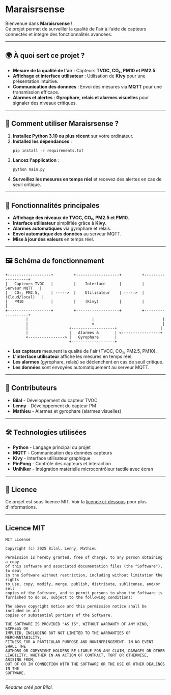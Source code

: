 # Maraisrsense

Bienvenue dans **Maraisrsense** !  
Ce projet permet de surveiller la qualité de l'air à l'aide de capteurs connectés et intègre des fonctionnalités avancées.

---

## 🌍 À quoi sert ce projet ?

- **Mesure de la qualité de l'air** : Capteurs **TVOC, CO₂, PM10 et PM2.5**.
- **Affichage et interface utilisateur** : Utilisation de **Kivy** pour une présentation intuitive.
- **Communication des données** : Envoi des mesures via **MQTT** pour une transmission efficace.
- **Alarmes et alertes** : **Gyrophare, relais et alarmes visuelles** pour signaler des niveaux critiques.

---

## 🚀 Comment utiliser Maraisrsense ?

1. **Installez Python 3.10 ou plus récent** sur votre ordinateur.
2. **Installez les dépendances** :
   ```bash
   pip install -r requirements.txt
   ```
3. **Lancez l'application** :
   ```bash
   python main.py
   ```
4. **Surveillez les mesures en temps réel** et recevez des alertes en cas de seuil critique.

---

## 🔧 Fonctionnalités principales

- **Affichage des niveaux de TVOC, CO₂, PM2.5 et PM10**.
- **Interface utilisateur** simplifiée grâce à **Kivy**.
- **Alarmes automatiques** via gyrophare et relais.
- **Envoi automatique des données** au serveur MQTT.
- **Mise à jour des valeurs** en temps réel.

---

## 🖼️ Schéma de fonctionnement

```
+-------------------+         +-------------------+         +-------------------+
|   Capteurs TVOC   |         |    Interface      |         |    Serveur MQTT   |
|   CO₂, PM2.5,     | ----->  |    Utilisateur    | ----->  |   (Cloud/local)   |
|   PM10            |         |    (Kivy)         |         |                   |
+-------------------+         +-------------------+         +-------------------+
         |                            |                              |
         |                            v                              |
         |                  +-------------------+                   |
         |                  |   Alarmes &       | <-----------------+
         +----------------> |   Gyrophare       |
                            +-------------------+
```

- **Les capteurs** mesurent la qualité de l'air (TVOC, CO₂, PM2.5, PM10).
- **L'interface utilisateur** affiche les mesures en temps réel.
- **Les alarmes** (gyrophare, relais) se déclenchent en cas de seuil critique.
- **Les données** sont envoyées automatiquement au serveur MQTT.

---

## 📖 Contributeurs

- **Bilal** - Développement du capteur TVOC
- **Lenny** - Développement du capteur PM
- **Mathieu** - Alarmes et gyrophare (alarmes visuelles)

---

## 🛠 Technologies utilisées

- **Python** - Langage principal du projet
- **MQTT** - Communication des données capteurs
- **Kivy** - Interface utilisateur graphique
- **PinPong** - Contrôle des capteurs et interaction
- **Unihiker** - Intégration matérielle microcontrôleur tactile avec écran

---

## 📝 Licence

Ce projet est sous licence MIT. Voir la [licence ci-dessous](#licence-mit) pour plus d'informations.

---

## Licence MIT

```text
MIT License

Copyright (c) 2025 Bilal, Lenny, Mathieu

Permission is hereby granted, free of charge, to any person obtaining a copy
of this software and associated documentation files (the "Software"), to deal
in the Software without restriction, including without limitation the rights
to use, copy, modify, merge, publish, distribute, sublicense, and/or sell
copies of the Software, and to permit persons to whom the Software is
furnished to do so, subject to the following conditions:

The above copyright notice and this permission notice shall be included in all
copies or substantial portions of the Software.

THE SOFTWARE IS PROVIDED "AS IS", WITHOUT WARRANTY OF ANY KIND, EXPRESS OR
IMPLIED, INCLUDING BUT NOT LIMITED TO THE WARRANTIES OF MERCHANTABILITY,
FITNESS FOR A PARTICULAR PURPOSE AND NONINFRINGEMENT. IN NO EVENT SHALL THE
AUTHORS OR COPYRIGHT HOLDERS BE LIABLE FOR ANY CLAIM, DAMAGES OR OTHER
LIABILITY, WHETHER IN AN ACTION OF CONTRACT, TORT OR OTHERWISE, ARISING FROM,
OUT OF OR IN CONNECTION WITH THE SOFTWARE OR THE USE OR OTHER DEALINGS IN THE
SOFTWARE.
```

---

_Readme créé par Bilal._
